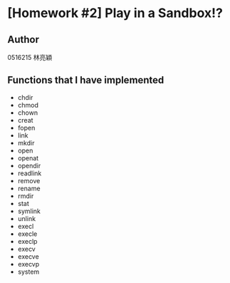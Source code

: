 # [Homework #2] Play in a Sandbox!?

## Author 
0516215 林亮穎

## Functions that I have implemented
- chdir 
- chmod 
- chown 
- creat 
- fopen 
- link 
- mkdir 
- open 
- openat 
- opendir 
- readlink 
- remove 
- rename 
- rmdir 
- stat 
- symlink 
- unlink
- execl 
- execle 
- execlp 
- execv 
- execve 
- execvp 
- system